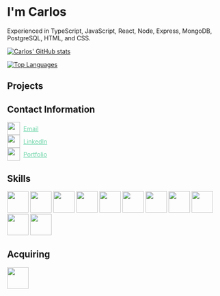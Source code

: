 # I'm Carlos

Experienced in TypeScript, JavaScript, React, Node, Express, MongoDB, PostgreSQL, HTML, and CSS.

[![Carlos' GitHub stats](https://github-readme-stats.vercel.app/api?username=csalguera&hide=stars,issues&count_private=true&show_icons=true&theme=synthwave)](https://github.com/csalguera/github-readme-stats)

[![Top Languages](https://github-readme-stats.vercel.app/api/top-langs/?username=csalguera&langs_count=10&layout=compact&count_private=true&theme=synthwave)](https://github.com/csalguera/github-readme-stats)

## Projects

## Contact Information

<div style="display: flex; align-items: center;">
  <img src="https://i.imgur.com/66I52fG.png" width="30px"/>
  <a href="mailto:carlos.e.salguera@gmail.com" style="margin-left: 8px; color: #6ad5a8;">Email</a>
</div>

<div style="display: flex; align-items: center;">
  <img src="https://i.imgur.com/59N1LTh.png" width="30px"/>
  <a href="https://www.linkedin.com/in/carlos-salguera/" style="margin-left: 8px; color: #6ad5a8;">LinkedIn</a>
</div>

<div style="display: flex; align-items: center;">
  <img src="https://i.imgur.com/OgNiXXo.png" width="30px"/>
  <a href="https://csalguera-portfolio.netlify.app/" style="margin-left: 8px; color: #6ad5a8;">Portfolio</a>
</div>

## Skills
<img src="https://cdn.jsdelivr.net/gh/devicons/devicon/icons/javascript/javascript-original.svg" width="50px"/> <img src="https://cdn.jsdelivr.net/gh/devicons/devicon/icons/typescript/typescript-original.svg" width="50px"/> <img src="https://cdn.jsdelivr.net/gh/devicons/devicon/icons/react/react-original.svg" width="50px"/> <img src="https://cdn.jsdelivr.net/gh/devicons/devicon/icons/nodejs/nodejs-original.svg" width="50px"/> <img src="https://cdn.jsdelivr.net/gh/devicons/devicon/icons/express/express-original.svg" width="50px"/> <img src="https://cdn.jsdelivr.net/gh/devicons/devicon/icons/mongodb/mongodb-original.svg" width="50px"/> <img src="https://cdn.jsdelivr.net/gh/devicons/devicon/icons/postgresql/postgresql-original.svg" width="50px"/> <img src="https://cdn.jsdelivr.net/gh/devicons/devicon/icons/sequelize/sequelize-original.svg" width="50px"/> <img src="https://cdn.jsdelivr.net/gh/devicons/devicon/icons/html5/html5-original.svg" width="50px"/> <img src="https://cdn.jsdelivr.net/gh/devicons/devicon/icons/css3/css3-original.svg" width="50px"/> <img src="https://cdn.jsdelivr.net/gh/devicons/devicon/icons/bash/bash-original.svg" width="50px"/>

## Acquiring
<img src="https://cdn.jsdelivr.net/gh/devicons/devicon/icons/java/java-original.svg" width="50px"/>